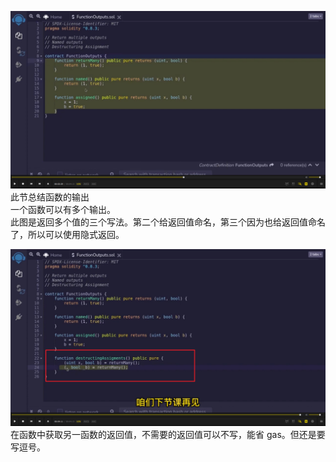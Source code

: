 ![](./img/2022-05-24-15-58-22.png)  
此节总结函数的输出  
一个函数可以有多个输出。  
此图是返回多个值的三个写法。第二个给返回值命名，第三个因为也给返回值命名了，所以可以使用隐式返回。

![](./img/2022-05-24-16-08-01.png)  
在函数中获取另一函数的返回值，不需要的返回值可以不写，能省 gas。但还是要写逗号。
